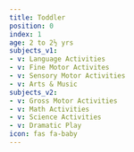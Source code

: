 ```yaml
---
title: Toddler
position: 0
index: 1
age: 2 to 2½ yrs
subjects_v1:
- v: Language Activities
- v: Fine Motor Activites
- v: Sensory Motor Activities
- v: Arts & Music
subjects_v2:
- v: Gross Motor Activities
- v: Math Activities
- v: Science Activities
- v: Dramatic Play
icon: fas fa-baby
---
```



